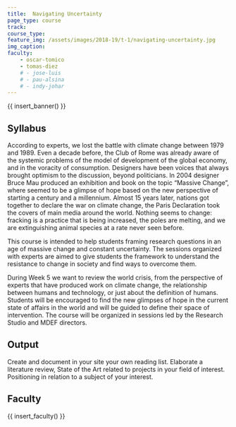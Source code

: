 ```yaml
---
title:  Navigating Uncertainty
page_type: course
track:
course_type:
feature_img: /assets/images/2018-19/t-1/navigating-uncertainty.jpg
img_caption: 
faculty: 
    - oscar-tomico
    - tomas-diez
    # - jose-luis
    # - pau-alsina
    # - indy-johar
---
```


{{ insert_banner() }}

## Syllabus

According to experts, we lost the battle with climate change between 1979 and 1989. Even a decade before, the Club of Rome was already aware of the systemic problems of the model of development of the global economy, and in the voracity of consumption. Designers have been voices that always brought optimism to the discussion, beyond politicians. In 2004 designer Bruce Mau produced an exhibition and book on the topic “Massive Change”, where seemed to be a glimpse of hope based on the new perspective of starting a century and a millennium. Almost 15 years later, nations got together to declare the war on climate change, the Paris Declaration took the covers of main media around the world. Nothing seems to change: fracking is a practice that is being increased, the poles are melting, and we are extinguishing animal species at a rate never seen before.

This course is intended to help students framing research questions in an age of massive change and constant uncertainty. The sessions organized with experts are aimed to give students the framework to understand the resistance to change in society and find ways to overcome them.

During Week 5 we want to review the world crisis, from the perspective of experts that have produced work on climate change, the relationship between humans and technology, or just about the definition of humans. Students will be encouraged to find the new glimpses of hope in the current state of affairs in the world and will be guided to define their space of intervention. The course will be organized in sessions led by the Research Studio and MDEF directors.

## Output

Create and document in your site your own reading list. Elaborate a literature review, State of the Art related to projects in your field of interest. Positioning in relation to a subject of your interest.

## Faculty

{{ insert_faculty() }}


